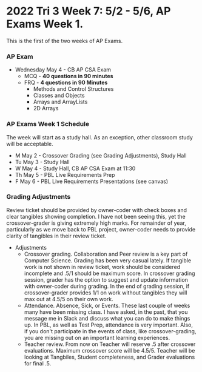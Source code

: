 # 2022 Tri 3 Week 7: 5/2 - 5/6, AP Exams Week 1.
This is the first of the two weeks of AP Exams.
### AP Exam
*  Wednesday May 4 - CB AP CSA Exam
    *  MCQ - **40 questions in 90 minutes** 
    *  FRQ - **4 questions in 90 Minutes**
        * Methods and Control Structures
        * Classes and Objects
        * Arrays and ArrayLists
        * 2D Arrays


###  AP Exams Week 1 Schedule
The week will start as a study hall.  As an exception, other classroom study will be acceptable.  
* M May 2 - Crossover Grading (see Grading Adjustments), Study Hall
* Tu May 3 - Study Hall
* W May 4 - Study Hall, CB AP CSA Exam at 11:30
* Th May 5 - PBL Live Requirements Prep  
* F May 6 - PBL Live Requirements Presentations (see canvas)


### Grading Adjustments
Review ticket should be provided by owner-coder with check boxes and clear tangibles showing completion. I have not been seeing this, yet the crossover-grader is giving extremely high marks.  For remainder of year, particularly as we move back to PBL project, owner-coder needs to provide clarity of tangibles in their review ticket.
* Adjustments
    * Crossover grading.  Collaboration and Peer review is a key part of Computer Science.  Grading has been very casual lately. If tangible work is not shown in review ticket, work should be considered incomplete and .5/1 should be maximum score.  In crossover grading session, grader has the option to suggest and update information with owner-coder during grading.  In the end of grading session, if crossover-grader provides 1/1 on work without tangibles they will max out at 4.5/5 on their own work.  
    * Attendance.  Absence, Sick, or Events.  These last couple of weeks many have been missing class.  I have asked, in the past, that you message me in Slack and discuss what you can do to make things up.  In PBL, as well as Test Prep, attendance is very important.  Also, if you don't participate in the events of class, like crossover-grading, you are missing out on an important learning experiences.
    * Teacher review.  From now on Teacher will reserve .5 after crossover evaluations.  Maximum crossover score will be 4.5/5.  Teacher will be looking at Tangbiles, Student completeness, and Grader evaluations for final .5.  
